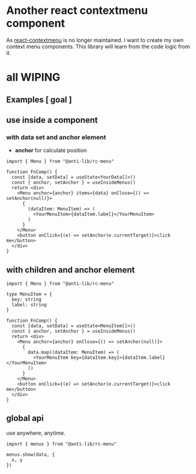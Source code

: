 # Another react contextmenu component

As [react-contextmenu](https://github.com/vkbansal/react-contextmenu) is no
longer maintained. I want to create my own context menu components.
This library will learn from the code logic from it.

# all WIPING

## Examples [ goal ]

## use inside a component

### with data set and anchor element

+ **anchor** for calculate position

```tsx
import { Menu } from "@anti-lib/rc-menu"

function FnComp() {
  const [data, setData] = useState<YourData[]>()
  const { anchor, setAnchor } = useInsideMenus()
  return <div>
    <Menu anchor={anchor} items={data} onClose={() => setAnchor(null)}>
      {
        (dataItem: MenuItem) => (
          <YourMenuItem>{dataItem.label}</YourMenuItem>
        )
      }
    </Menu>
    <button onClick={(e) => setAnchor(e.currentTarget)}>click me</button>
  </div>
}
```

## with children and anchor element

```tsx
import { Menu } from "@anti-lib/rc-menu"

type MenuItem = {
  key: string
  label: string
}

function FnComp() {
  const [data, setData] = useState<MenuItem[]>()
  const { anchor, setAnchor } = useInsideMenus()
  return <div>
    <Menu anchor={anchor} onClose={() => setAnchor(null)}>
      {
        data.map((dataItem: MenuItem) => (
          <YourMenuItem key={dataItem.key}>{dataItem.label}</YourMenuItem>
        ))
      }
    </Menu>
    <button onClick={(e) => setAnchor(e.currentTarget)}>click me</button>
  </div>
}
```

## global api

use anywhere, anytime.

```tsx
import { menus } from "@anti-lib/rc-menu"

menus.show(data, {
  x, y
})
```
